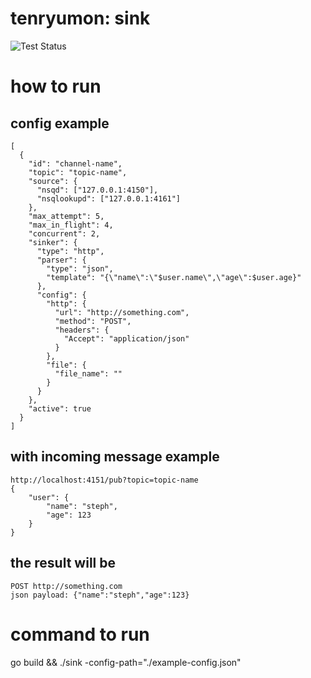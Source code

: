 # tenryumon: sink
![Test Status](https://github.com/nyelonong/nsqsink/actions/workflows/test.yml/badge.svg)

# how to run
## config example
```
[
  {
    "id": "channel-name",
    "topic": "topic-name",
    "source": {
      "nsqd": ["127.0.0.1:4150"],
      "nsqlookupd": ["127.0.0.1:4161"]
    },
    "max_attempt": 5,
    "max_in_flight": 4,
    "concurrent": 2,
    "sinker": {
      "type": "http",
      "parser": {
        "type": "json",
        "template": "{\"name\":\"$user.name\",\"age\":$user.age}"
      },
      "config": {
        "http": {
          "url": "http://something.com",
          "method": "POST",
          "headers": {
            "Accept": "application/json"
          }
        },
        "file": {
          "file_name": ""
        }
      }
    },
    "active": true
  }
]
```

## with incoming message example
```
http://localhost:4151/pub?topic=topic-name
{
    "user": {
        "name": "steph",
        "age": 123
    }
}
```

## the result will be
```
POST http://something.com
json payload: {"name":"steph","age":123}
```

# command to run
go build && ./sink -config-path="./example-config.json"
